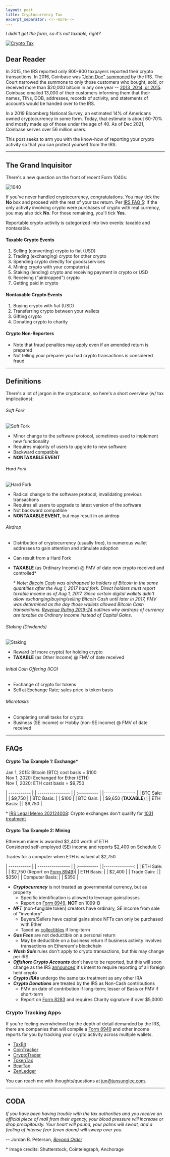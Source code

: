 ```yaml
---
layout: post
title: Cryptocurrency Tax
excerpt_separator: <!--more-->
---
```


_I didn't get the form, so it's not taxable, right?_

[![Crypto Tax](../images/CryptoTax.jpeg "Cryptocurrency Tax")](https://junsunglee.com/Cryptocurrency-Tax)

<!--more-->

## Dear Reader

In 2015, the IRS reported only 800-900 taxpayers reported their crypto transactions. In 2016, Coinbase was ["John Doe" summoned](https://www.justice.gov/opa/pr/court-authorizes-service-john-doe-summons-seeking-identities-us-taxpayers-who-have-used) by the IRS. The Court narrowed the summons to only those customers who bought, sold, or received more than $20,000 bitcoin in any one year -- [2013, 2014, or 2015](https://junsunglee.com/Get-Your-IRS-Transcripts-NOW/). Coinbase emailed 13,000 of their customers informing them that their names, TINs, DOB, addresses, records of activity, and statements of accounts would be handed over to the IRS.

In a 2019 Bloomberg National Survey, an estimated 14% of Americans owned cryptocurrency in some form. Today, that estimate is about 60-70% and mostly made up of those under the age of 40. As of Dec 2021, Coinbase serves over 56 million users.

This post seeks to arm you with the know-how of reporting your crypto activity so that you can protect yourself from the IRS.

---

## The Grand Inquisitor

There's a new question on the front of recent Form 1040s:

![1040](../images/Crypto1040.png "1040 crypto question")

If you've never handled cryptocurrency, congratulations. You may tick the **No** box and proceed with the rest of your tax return. Per [IRS FAQ 5](https://www.irs.gov/individuals/international-taxpayers/frequently-asked-questions-on-virtual-currency-transactions#:~:text=Q5.%C2%A0%20The%202020,3/2/2021): If the only activity involving crypto were purchases of crypto with real currency, you may also tick **No**. For those remaining, you'll tick **Yes**.

Reportable crypto activity is categorized into two events: taxable and nontaxable.

#### Taxable Crypto Events

1. Selling (converting) crypto to fiat (USD)
2. Trading (exchanging) crypto for other crypto
3. Spending crypto directly for goods/services
4. Mining crypto with your computer(s)
5. Staking (lending) crypto and receiving payment in crypto or USD
6. Receiving ("airdropped") crypto
7. Getting paid in crypto

#### Nontaxable Crypto Events

1. Buying crypto with fiat (USD)
2. Transferring crypto between your wallets
3. Gifting crypto
4. Donating crypto to charity

#### Crypto Non-Reporters

- Note that fraud penalties may apply even if an amended return is prepared
- Not telling your preparer you had crypto transactions is considered fraud

---

## Definitions

There's a lot of jargon in the cryptocosm, so here's a short overview (w/ tax implications):

###### _Soft Fork_

![Soft Fork](../images/SoftFork.PNG "Soft Fork")

- Minor change to the software protocol, sometimes used to implement new functionality
- Requires majority of users to upgrade to new software
- Backward compatible
- **NONTAXABLE EVENT**

###### _Hard Fork_

![Hard Fork](../images/HardFork.PNG "Hard Fork")

- Radical change to the software protocol, invalidating previous transactions
- Requires all users to upgrade to latest version of the software
- Not backward compatible
- **NONTAXABLE EVENT**, but may result in an airdrop

###### _Airdrop_

- Distribution of cryptocurrency (usually free), to numerous wallet addresses to gain attention and stimulate adoption
- Can result from a Hard Fork
- **TAXABLE** (as Ordinary Income) @ FMV of date new crypto received and controlled\*

  \* _Note: [Bitcoin Cash](https://en.wikipedia.org/wiki/Bitcoin_Cash) was airdropped to holders of Bitcoin in the same quantities after the Aug 1, 2017 hard fork. Direct holders must report taxable income as of Aug 1, 2017. Since certain digital wallets didn't allow exchanging/buying/selling Bitcoin Cash until later in 2017, FMV was determined as the day those wallets allowed Bitcoin Cash transactions. [Revenue Ruling 2019-24](https://www.irs.gov/pub/irs-drop/rr-19-24.pdf) outlines why airdrops of currency are taxable as Ordinary Income instead of Capital Gains._

###### _Staking (Dividends)_

![Staking](../images/Staking.PNG "Staking")

- Reward (of more crypto) for holding crypto
- **TAXABLE** (as Other Income) @ FMV of date received

###### _Initial Coin Offering (ICO)_

- Exchange of crypto for tokens
- Sell at Exchange Rate; sales price is token basis

###### _Microtasks_

- Completing small tasks for crypto
- Business (SE income) or Hobby (non-SE income) @ FMV of date received

---

## FAQs

#### Crypto Tax Example 1: Exchange\*

Jan 1, 2015: Bitcoin (BTC) cost basis = $100  
Nov 1, 2020: Exchanged for Ether (ETH)  
Nov 1, 2020: ETH cost basis = $9,750

| ----------- | | ---------------- |
| :---------- | |---------------: |
| BTC Sale: | | $9,750 |
| BTC Basis: | | $100 |
| BTC Gain: | | $9,650 (**TAXABLE**) |
| ETH Basis: | | $9,750 |

\* [IRS Legal Memo 202124008](https://www.irs.gov/pub/irs-wd/202124008.pdf): Crypto exchanges don't qualify for [1031 treatment](<https://www.jdsupra.com/legalnews/like-kind-exchanges-of-cryptocurrency-6017961/#:~:text=Section%201031(a)(1,trade%20or%20business%20or%20for)>)

#### Crypto Tax Example 2: Mining

Ethereum miner is awarded $2,400 worth of ETH  
Considered self-employed (SE) income and reports $2,400 on Schedule C

Trades for a computer when ETH is valued at $2,750

| ----------- | | ---------------- |
| :---------- | |---------------: |
| ETH Sale: | | $2,750 (Report on [Form 8949](https://www.irs.gov/pub/irs-pdf/f8949.pdf))|
| ETH Basis: | | $2,400 |
| Trade Gain: | | $350 |
| Computer Basis: | | $350 |

- **_Cryptocurrency_** is not treated as governmental currency, but as property
  - Specific identification is allowed to leverage gains/losses
  - Report on [Form 8949](https://www.irs.gov/pub/irs-pdf/f8949.pdf), **NOT** on 1099-B
- **_NFT_** (non-fungible token) creators have ordinary, SE income from sale of "inventory"
  - Buyers/Sellers have capital gains since NFTs can only be purchased with Ether
  - Taxed as [collectibles](https://www.investopedia.com/articles/personal-finance/061715/how-are-collectibles-taxed.asp#:~:text=Collectibles%20are%20considered%20alternative%20investments,than%20one%20year%20of%20ownership.) if long-term
- **_Gas Fees_** are not deductible on a personal return
  - May be deductible on a business return if business activity involves transactions on Ethereum's blockchain
- **_Wash Sale_** rules don't apply to crypto transactions, but this may change per IRS
- **_Offshore Crypto Accounts_** don't have to be reported, but this will soon change as the IRS [announced](https://www.fincen.gov/sites/default/files/shared/Notice-Virtual%20Currency%20Reporting%20on%20the%20FBAR%20123020.pdf) it's intent to require reporting of all foreign held crypto
- **_Crypto IRAs_** undergo the same tax treatment as any other IRA
- **_Crypto Donations_** are treated by the IRS as Non-Cash contributions
  - FMV on date of contribution if long-term; lesser of Basis or FMV if short-term
  - Report on [Form 8283](https://www.investopedia.com/terms/f/form-8283.asp) and requires Charity signature if over $5,0000

### Crypto Tracking Apps

If you're feeling overwhelmed by the depth of detail demanded by the IRS, there are companies that will compile a [Form 8949](https://taxbit.com/blog/2019-11-18-understanding-irs-8949-cryptocurrency-tax-form) and other income reports for you by tracking your crypto activity across multiple wallets.

- [TaxBit](https://taxbit.com/)
- [CoinTracker](https://www.cointracker.io/)
- [CryptoTrader](https://cryptotrader.tax/)
- [TokenTax](https://tokentax.co/)
- [BearTax](https://bear.tax/)
- [ZenLedger](https://www.zenledger.io/)

You can reach me with thoughts/questions at <jun@junsunglee.com>.

---

## CODA

_If you have been having trouble with the tax authorities and you receive an official piece of mail from their agency, your blood pressure will increase or drop precipitously. Your heart will pound, your palms will sweat, and a feeling of intense fear (even doom) will sweep over you._

-- Jordan B. Peterson, [_Beyond Order_](https://www.amazon.com/Beyond-Order-More-Rules-Life/dp/0593084640)


\* Image credits: Shutterstock, Cointelegraph, Anchorage
